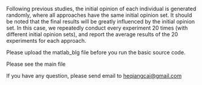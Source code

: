 Following previous studies, the initial opinion of each individual is generated randomly, where all approaches have the same initial opinion set. It should be noted that the final results will be greatly influenced by the initial opinion set. In this case, we repeatedly conduct every experiment 20 times (with different initial opinion sets), and report the average results of the 20 experiments for each approach.

Please upload the matlab_blg file before you run the basic source code.

Please see the main file

If you have any question, please send email to heqiangcai@gmail.com
